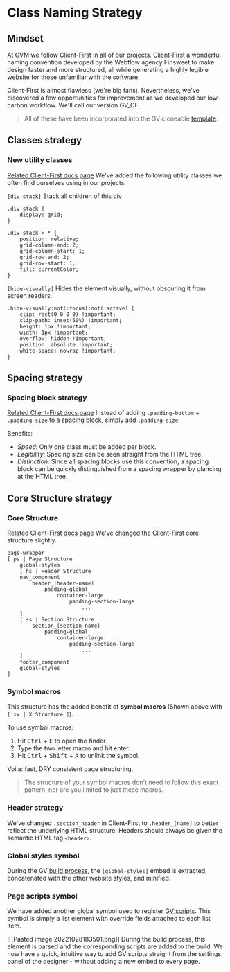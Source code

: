 # Class Naming Strategy
## Mindset
At GVM we follow [Client-First](https://finsweet.com/client-first) in all of our projects. Client-First a wonderful naming convention developed by the Webflow agency Finsweet to make design faster and more structured, all while generating a highly legible website for those unfamiliar with the software.

Client-First is almost flawless (we're big fans). Nevertheless, we've discovered a few opportunities for improvement as we developed our low-carbon workflow. We'll call our version GV_CF.

> All of these have been incorporated into the GV cloneable [template](). 

## Classes strategy
### New utility classes
[Related Client-First docs page](https://www.finsweet.com/client-first/docs/utility-class-systems)
We've added the following utility classes we often find ourselves using in our projects.

`[div-stack]` 
Stack all children of this div
```
.div-stack {
	display: grid;
}

.div-stack > * {
	position: relative;
	grid-column-end: 2;
	grid-column-start: 1;
	grid-row-end: 2;
	grid-row-start: 1;
	fill: currentColor;
}
```

`[hide-visually]`
Hides the element visually, without obscuring it from screen readers.
```
.hide-visually:not(:focus):not(:active) {
	clip: rect(0 0 0 0) !important; 
	clip-path: inset(50%) !important;
	height: 1px !important;
	width: 1px !important;
	overflow: hidden !important;
	position: absolute !important;
	white-space: nowrap !important; 
}
```

## Spacing strategy
### Spacing block strategy
[Related Client-First docs page](https://www.finsweet.com/client-first/docs/spacing-strategy/#spacing-block-strategy)
Instead of adding `.padding-bottom` + `.padding-size` to a spacing block, simply add `.padding-size`.

Benefits: 
 - *Speed*: Only one class must be added per block.
 - *Legibility*: Spacing size can be seen straight from the HTML tree.
 - *Distinction*: Since all spacing blocks use this convention, a spacing block can be quickly distinguished from a spacing wrapper by glancing at the HTML tree.

## Core Structure strategy
### Core Structure
[Related Client-First docs page](https://www.finsweet.com/client-first/docs/core-structure-strategy)
We've changed the Client-First core structure slightly. 

```
page-wrapper
[ ps | Page Structure
	global-styles
	[ hs | Header Structure 
	nav_component
		header_[header-name]
			padding-global
				container-large
					padding-section-large
						...
	]
	[ ss | Section Structure
		section_[section-name]
			padding-global
				container-large
					padding-section-large
						...
	]
	footer_component
	global-styles
]
```

### Symbol macros
This structure has the added benefit of **symbol macros** (Shown above with `[ xx | X Structure ]`). 

To use symbol macros:
1. Hit <kbd>Ctrl</kbd> + <kbd>E</kbd> to open the finder 
2. Type the two letter macro and hit enter. 
3. Hit <kbd>Ctrl</kbd> + <kbd>Shift</kbd> + <kbd>A</kbd> to unlink the symbol.

Voila: fast, DRY consistent page structuring. 

> The structure of your symbol macros don't need to follow this exact pattern, nor are you limited to just these macros.

### Header strategy
We've changed `.section_header` in Client-First to `.header_[name]` to better reflect the underlying HTML structure. Headers should always be given the semantic HTML tag `<header>`.

### Global styles symbol
During the GV [build process](/deployment), the `[global-styles]` embed is extracted, concatenated with the other website styles, and minified. 

### Page scripts symbol
We have added another global symbol used to register [GV scripts](/scripting). This symbol is simply a list element with override fields attached to each list item. 

![[Pasted image 20221028183501.png]]
During the build process, this element is parsed and the corresponding scripts are added to the build. We now have a quick, intuitive way to add GV scripts straight from the settings panel of the designer - without adding a new embed to every page.